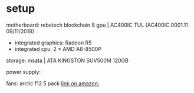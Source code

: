 # setup

motherboard: rebetech blockchain 8 gpu | AC400IC TUL (AC400IC.0001.11 09/11/2018)
- integrated graphics: Radeon R5
- integrated cpu: 2 × AMD A6-8500P

storage: msata | ATA KINGSTON SUV500M 120GB

power supply: 

fans: arctic f12 5 pack
[link on amazon: ](https://amzn.to/4dzDCHS)


